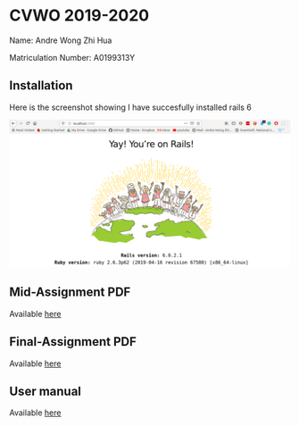# CVWO 2019-2020 
Name: Andre Wong Zhi Hua

Matriculation Number: A0199313Y

## Installation

Here is the screenshot showing I have succesfully installed rails 6

![Rails startup Page](https://raw.githubusercontent.com/AndreWongZH/CVWO_2019-2020/master/project_related/rails%20installed.png)


## Mid-Assignment PDF

Available [here](https://github.com/AndreWongZH/CVWO_2019-2020/blob/master/project_related/CVWO%202019%20mid-assignment.pdf)

## Final-Assignment PDF

Available [here](https://github.com/AndreWongZH/CVWO_2019-2020/blob/master/project_related/CVWO%202019%20final%20assignment.pdf)

## User manual

Available [here](https://github.com/AndreWongZH/CVWO_2019-2020/blob/master/project_related/User%20manual.pdf)
